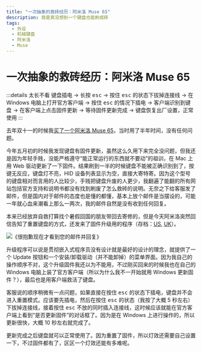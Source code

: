 ```yaml
---
title: "一次抽象的救砖经历：阿米洛 Muse 65"
description: 我是真没想到一个键盘也能刷成砖
tags:
  - 外设
  - 机械键盘
  - 阿米洛
  - Muse
---
```


# 一次抽象的救砖经历：阿米洛 Muse 65

:::details 太长不看
键盘插电 -> 长按 <kbd>esc</kbd> -> 按住 <kbd>esc</kbd> 的状态下拔掉连接线 -> 在 Windows 电脑上打开官方客户端 -> 按住 <kbd>esc</kbd> 的情况下插电 -> 客户端识别到键盘 -> 在客户端上点击固件更新 -> 等待固件更新完成 -> 键盘恢复出厂设置，正常使用
:::

去年双十一的时候我[买了一个阿米洛 Muse 65](./varmilo-muse-65.md)，当时用了半年时间，没有任何问题。

今年五月初的时候我发现键盘有固件更新，虽然这么久用下来完全没问题，但我还是因为年轻手贱，没能严格遵守“能正常运行的东西就不要动”的祖训，在 Mac 上用 Web 驱动更新了一下固件。结果刷到一半的时候键盘不能被正确识别到了，按键无反应，键盘灯不亮，HID 设备列表显示为空，直接大寄特寄。因为这个型号的键盘相对而言用的人比较少，手贱把键盘升废的人更少，我翻遍了能翻的所有网站包括官方支持和说明书都没有找到刷废了怎么救砖的说明。无奈之下给客服发了邮件，但是国内对于邮件的态度也是懂的都懂，基本上放个邮件是当摆设的，可能一年就心血来潮看上那么一两次，我的邮件自然是没有收到任何回复。

本来已经放弃自救打算找个暑假回国的朋友带回去寄修的，但是今天阿米洛突然回信告知了重置键盘的方式，还发来了固件升级用的程序（存档：[US](/Muse-US-V120-20250520.exe), [UK](/Muse-UK-V120-20250520.exe)）。

![《很抱歉现在才看到您的邮件并回复》](https://cdn.sa.net/2025/07/05/UaEY7AFxbnRPJso.jpg)

升级程序可以说是贯彻嵌入式程序员没有设计就是最好的设计的理念，就提供了一个 Update 按钮和一个安装/卸载驱动（并不能卸掉）的菜单界面。因为我自己的操作顺序不对，这个升级固件我还以为不能用，不过刚买回来的时候我也在自己的 Windows 电脑上装了官方客户端（所以为什么我不一开始就用 Windows 更新固件？），最后也是用客户端救活了键盘。

客服说的顺序稍微有一点问题，如果直接在按住 <kbd>esc</kbd> 的状态下插电，键盘并不会进入重置模式。应该要先插电，然后在按住 <kbd>esc</kbd> 的状态（我按了大概 5 秒左右）下拔掉连接线，接着按住 <kbd>esc</kbd> 不放的同时插入连接线，这时候应该就能在官方客户端上看到“是否更新固件”的对话框了。因为是在 Windows 上进行操作的，所以更新很快，大概 10 秒左右就完成了。

更新完成之后键盘就可以正常使用了。因为重置了固件，所以灯效还需要自己设置一下，不过固件都有了，区区一个灯效还能有多难呢。
